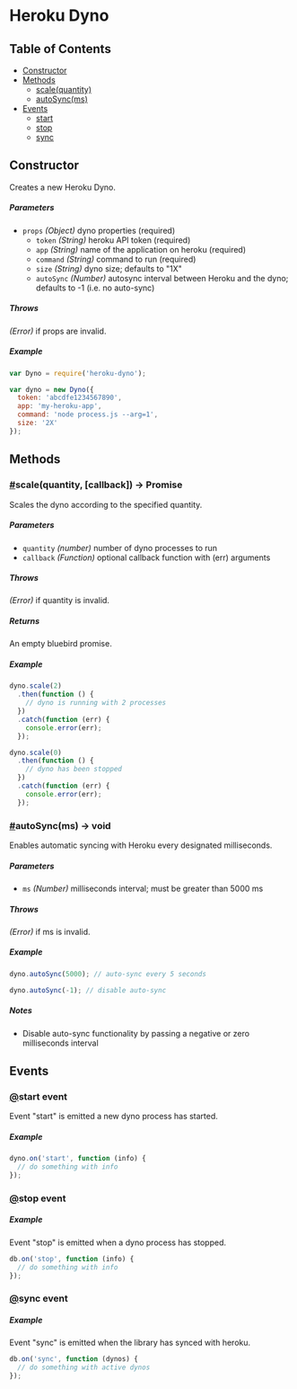# Heroku Dyno

## Table of Contents

* [Constructor](#constructor)
* [Methods](#methods)
  * [scale(quantity)](#scale)
  * [autoSync(ms)](#autoSync)
* [Events](#events)
  * [start](#start-event)
  * [stop](#stop-event)
  * [sync](#sync-event)

## Constructor

Creates a new Heroku Dyno.

##### Parameters

* `props` _(Object)_ dyno properties (required)
  * `token` _(String)_ heroku API token (required)
  * `app` _(String)_ name of the application on heroku (required)
  * `command` _(String)_ command to run (required)
  * `size` _(String)_ dyno size; defaults to "1X"
  * `autoSync` _(Number)_ autosync interval between Heroku and the dyno; defaults to -1 (i.e. no auto-sync)

##### Throws

_(Error)_ if props are invalid.

##### Example

```javascript
var Dyno = require('heroku-dyno');

var dyno = new Dyno({
  token: 'abcdfe1234567890',
  app: 'my-heroku-app',
  command: 'node process.js --arg=1',
  size: '2X'
});
```

## Methods

### <a name="scale" href="#scale">#</a>scale(quantity, [callback]) -> Promise

Scales the dyno according to the specified quantity.

##### Parameters

* `quantity` _(number)_ number of dyno processes to run
* `callback` _(Function)_ optional callback function with (err) arguments

##### Throws

_(Error)_ if quantity is invalid.

##### Returns

An empty bluebird promise.

##### Example

```javascript
dyno.scale(2)
  .then(function () {
    // dyno is running with 2 processes
  })
  .catch(function (err) {
    console.error(err);
  });
```

```javascript
dyno.scale(0)
  .then(function () {
    // dyno has been stopped
  })
  .catch(function (err) {
    console.error(err);
  });
```

### <a name="autoSync" href="#autoSync">#</a>autoSync(ms) -> void

Enables automatic syncing with Heroku every designated milliseconds.

##### Parameters

* `ms` _(Number)_ milliseconds interval; must be greater than 5000 ms

##### Throws

_(Error)_ if ms is invalid.

##### Example

```javascript
dyno.autoSync(5000); // auto-sync every 5 seconds
```

```javascript
dyno.autoSync(-1); // disable auto-sync
```

##### Notes

* Disable auto-sync functionality by passing a negative or zero milliseconds interval

## Events

### <a name="start-event" href="#start-event">@</a>start event

Event "start" is emitted a new dyno process has started.

##### Example

```javascript
dyno.on('start', function (info) {
  // do something with info
});
```

### <a name="stop-event" href="#stop-event">@</a>stop event

##### Example

Event "stop" is emitted when a dyno process has stopped.

```javascript
db.on('stop', function (info) {
  // do something with info
});
```

### <a name="sync-event" href="#sync-event">@</a>sync event

##### Example

Event "sync" is emitted when the library has synced with heroku.

```javascript
db.on('sync', function (dynos) {
  // do something with active dynos
});
```
